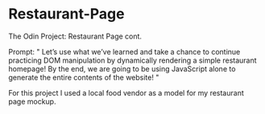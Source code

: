 # Restaurant-Page
The Odin Project: Restaurant Page cont.

Prompt: " Let’s use what we’ve learned and take a chance to continue practicing DOM manipulation by dynamically rendering a simple restaurant homepage! By the end, we are going to be using JavaScript alone to generate the entire contents of the website! "

For this project I used a local food vendor as a model for my restaurant page mockup.
